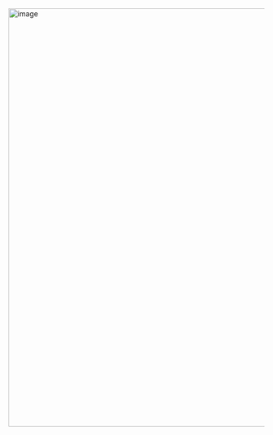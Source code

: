<img width="823" alt="image" src="https://github.com/user-attachments/assets/5d7ef7ce-4fc4-479a-b7f9-7d5f0050f060" />
